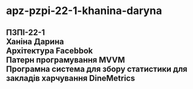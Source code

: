# apz-pzpi-22-1-khanina-daryna  
ПЗПІ-22-1  
Ханіна Дарина  
Архітектура Facebbok  
Патерн програмування MVVM    
Програмна система для збору статистики для закладів харчування DineMetrics  
---
